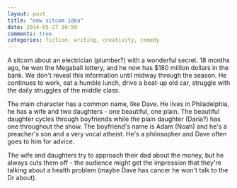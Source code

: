 ```yaml
---
layout: post
title: "new sitcom idea"
date: 2014-05-27 16:59
comments: true
categories: fiction, writing, creativity, comedy  
---
```

A sitcom about an electrician (plumber?) with a wonderful secret.  18 months ago, he won the Megaball lottery, and he now has $180 million dollars in the bank.  We don't reveal this information until midway through the season. He continues to work, eat a humble lunch, drive a beat-up old car, struggle with the daily struggles of the middle class.   
<!-- more -->
The main character has a common name, like Dave.  He lives in Philadelphia, he has a wife and two daughters - one beautiful, one plain.  The beautiful daughter cycles through boyfriends while the plain daughter (Daria?) has one throughout the show.  The boyfriend's name is Adam (Noah) and he's a preacher's son and a very vocal atheist.  He's a philosopher and Dave often goes to him for advice.  

The wife and daughters try to approach their dad about the money, but he always cuts them off - the audience might get the impression that they're talking about a health problem (maybe Dave has cancer he won't talk to the Dr about). 
